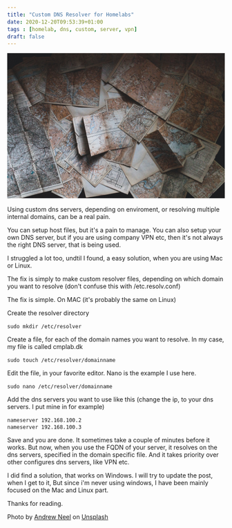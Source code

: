 ```yaml
---
title: "Custom DNS Resolver for Homelabs"
date: 2020-12-20T09:53:39+01:00
tags : [homelab, dns, custom, server, vpn]
draft: false
---
```

![top](images/andrew-neel-1-29wyvvLJA-unsplash.jpg)

Using custom dns servers, depending on enviroment, or resolving multiple internal domains, can be a real pain.

You can setup host files, but it's a pain to manage.
You can also setup your own DNS server, but if you are using company VPN etc, then it's not always the right DNS server, that is being used. 

I struggled a lot too, undtil I found, a easy solution, when you are using Mac or Linux.

The fix is simply to make custom resolver files, depending on which domain you want to resolve (don't confuse this with /etc.resolv.conf)

The fix is simple.
On MAC (it's probably the same on Linux)

Create the resolver directory
```
sudo mkdir /etc/resolver
```

Create a file, for each of the domain names you want to resolve.
In my case, my file is called cmplab.dk
```
sudo touch /etc/resolver/domainname
```

Edit the file, in your favorite editor. Nano is the example I use here.

```
sudo nano /etc/resolver/domainname
```

Add the dns servers you want to use like this (change the ip, to your dns servers. I put mine in for example)
```
nameserver 192.168.100.2
nameserver 192.168.100.3
```

Save and you are done. 
It sometimes take a couple of minutes before it works.
But now, when you use the FQDN of your server, it resolves on the dns servers, specified in the domain specific file. And it takes priority over other configures dns servers, like VPN etc. 

I did find a solution, that works on Windows. 
I will try to update the post, when I get to it, But since i'm never using windows, I have been mainly focused on the Mac and Linux part. 

Thanks for reading.

<span>Photo by <a href="https://unsplash.com/@andrewtneel?utm_source=unsplash&amp;utm_medium=referral&amp;utm_content=creditCopyText">Andrew Neel</a> on <a href="https://unsplash.com/s/photos/find-in-book?utm_source=unsplash&amp;utm_medium=referral&amp;utm_content=creditCopyText">Unsplash</a></span>
